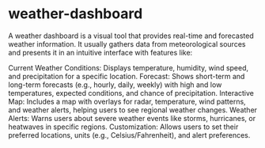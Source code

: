 # weather-dashboard
A weather dashboard is a visual tool that provides real-time and forecasted weather information. It usually gathers data from meteorological sources and presents it in an intuitive interface with features like:

Current Weather Conditions: Displays temperature, humidity, wind speed, and precipitation for a specific location.
Forecast: Shows short-term and long-term forecasts (e.g., hourly, daily, weekly) with high and low temperatures, expected conditions, and chance of precipitation.
Interactive Map: Includes a map with overlays for radar, temperature, wind patterns, and weather alerts, helping users to see regional weather changes.
Weather Alerts: Warns users about severe weather events like storms, hurricanes, or heatwaves in specific regions.
Customization: Allows users to set their preferred locations, units (e.g., Celsius/Fahrenheit), and alert preferences.
